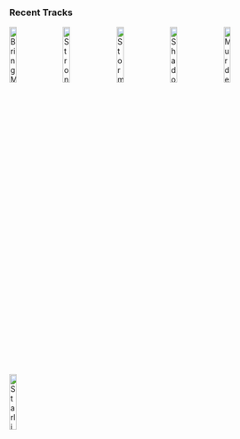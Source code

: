 ### Recent Tracks
[<img src='https://lastfm.freetls.fastly.net/i/u/300x300/7d48c78d0a0f43b99aa542da252f7436.png' width='16%' height='16%' alt='Bring Me Violence'>](https://www.last.fm/music/tactical%2bsekt/_/bring%2bme%2bviolence)&nbsp;&nbsp;&nbsp;&nbsp;[<img src='https://lastfm.freetls.fastly.net/i/u/300x300/c473319b71394aa9ace72c5245adbf7f.png' width='16%' height='16%' alt='Stronghold'>](https://www.last.fm/music/angels%2b%2526%2bagony/_/stronghold)&nbsp;&nbsp;&nbsp;&nbsp;[<img src='https://lastfm.freetls.fastly.net/i/u/300x300/2cfb5ae8d880533be435bc3116b30f21.png' width='16%' height='16%' alt='Storm'>](https://www.last.fm/music/infected%2brain/_/storm)&nbsp;&nbsp;&nbsp;&nbsp;[<img src='https://lastfm.freetls.fastly.net/i/u/300x300/55549f4b2c1e4aaaca922fcb38d92e0c.png' width='16%' height='16%' alt='Shadow'>](https://www.last.fm/music/apoptygma%2bberzerk/_/shadow)&nbsp;&nbsp;&nbsp;&nbsp;[<img src='https://lastfm.freetls.fastly.net/i/u/300x300/b38a41deb6c95bfedbbcde9137ccd840.png' width='16%' height='16%' alt='Murderer'>](https://www.last.fm/music/helloween/_/murderer)&nbsp;&nbsp;&nbsp;&nbsp;<br>[<img src='https://lastfm.freetls.fastly.net/i/u/300x300/b38a41deb6c95bfedbbcde9137ccd840.png' width='16%' height='16%' alt='Starlight'>](https://www.last.fm/music/helloween/_/starlight)&nbsp;&nbsp;&nbsp;&nbsp;